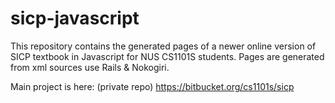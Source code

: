 # sicp-javascript

This repository contains the generated pages of a newer online version of SICP textbook in Javascript 
for NUS CS1101S students. Pages are generated from xml sources use Rails & Nokogiri.

Main project is here: (private repo) https://bitbucket.org/cs1101s/sicp
